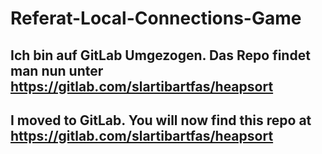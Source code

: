 # Referat-Local-Connections-Game
 
 
 ## Ich bin auf GitLab Umgezogen. Das Repo findet man nun unter https://gitlab.com/slartibartfas/heapsort
## I moved to GitLab. You will now find this repo at https://gitlab.com/slartibartfas/heapsort
